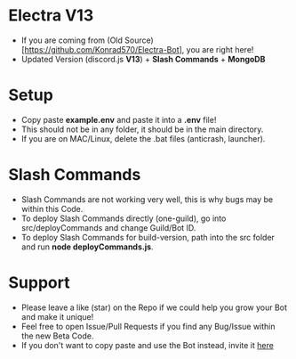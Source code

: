 # Electra V13
- If you are coming from (Old Source)[https://github.com/Konrad570/Electra-Bot], you are right here!
- Updated Version (discord.js **V13**) + **Slash Commands** + **MongoDB**

# Setup
- Copy paste **example.env** and paste it into a **.env** file!
- This should not be in any folder, it should be in the main directory.
- If you are on MAC/Linux, delete the .bat files (anticrash, launcher).

# Slash Commands
- Slash Commands are not working very well, this is why bugs may be within this Code.
- To deploy Slash Commands directly (one-guild), go into src/deployCommands and change Guild/Bot ID.
- To deploy Slash Commands for build-version, path into the src folder and run **node deployCommands.js**.

# Support
- Please leave a like (star) on the Repo if we could help you grow your Bot and make it unique!
- Feel free to open Issue/Pull Requests if you find any Bug/Issue within the new Beta Code.
- If you don't want to copy paste and use the Bot instead, invite it [here](https://top.gg/bot/841978658373894174)

